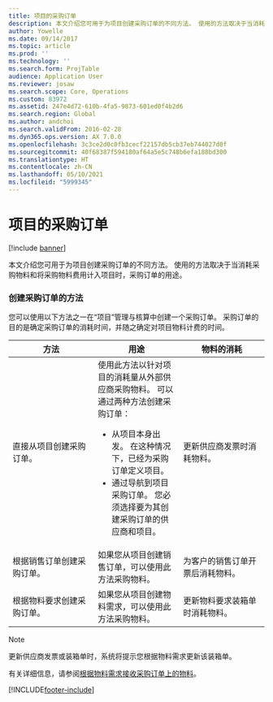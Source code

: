 ```yaml
---
title: 项目的采购订单
description: 本文介绍您可用于为项目创建采购订单的不同方法。 使用的方法取决于当消耗采购物料和将采购物料费用计入项目时，采购订单的用途。
author: Yowelle
ms.date: 09/14/2017
ms.topic: article
ms.prod: ''
ms.technology: ''
ms.search.form: ProjTable
audience: Application User
ms.reviewer: josaw
ms.search.scope: Core, Operations
ms.custom: 83972
ms.assetid: 247e4d72-610b-4fa5-9873-601ed0f4b2d6
ms.search.region: Global
ms.author: andchoi
ms.search.validFrom: 2016-02-28
ms.dyn365.ops.version: AX 7.0.0
ms.openlocfilehash: 3c3ce2d0c0fb3cecf22157db5cb37eb744027d0f
ms.sourcegitcommit: 40f68387f594180af64a5e5c748b6efa188bd300
ms.translationtype: HT
ms.contentlocale: zh-CN
ms.lasthandoff: 05/10/2021
ms.locfileid: "5999345"
---
```

# <a name="purchase-orders-for-a-project"></a>项目的采购订单

[!include [banner](../includes/banner.md)]

本文介绍您可用于为项目创建采购订单的不同方法。 使用的方法取决于当消耗采购物料和将采购物料费用计入项目时，采购订单的用途。

### <a name="methods-for-creating-a-purchase-order"></a>创建采购订单的方法

您可以使用以下方法之一在“项目”管理与核算中创建一个采购订单。 采购订单的目的是确定采购订单的消耗时间，并随之确定对项目物料计费的时间。

<table>
<colgroup>
<col width="33%" />
<col width="33%" />
<col width="33%" />
</colgroup>
<thead>
<tr class="header">
<th>方法</th>
<th>用途</th>
<th>物料的消耗</th>
</tr>
</thead>
<tbody>
<tr class="odd">
<td>直接从项目创建采购订单。</td>
<td>使用此方法以针对项目的消耗量从外部供应商采购物料。 可以通过两种方法创建采购订单：
<ul>
<li>从项目本身出发。 在这种情况下，已经为采购订单定义项目。</li>
<li>通过导航到项目采购订单。 您必须选择要为其创建采购订单的供应商和项目。</li>
</ul></td>
<td>更新供应商发票时消耗物料。</td>
</tr>
<tr class="even">
<td>根据销售订单创建采购订单。</td>
<td>如果您从项目创建销售订单，可以使用此方法采购物料。</td>
<td>为客户的销售订单开票后消耗物料。</td>
</tr>
<tr class="odd">
<td>根据物料要求创建采购订单。</td>
<td>如果您从项目创建物料需求，可以使用此方法采购物料。</td>
<td>更新物料要求装箱单时消耗物料。</td>
</tr>
</tbody>
</table>

> [!NOTE] 
> 更新供应商发票或装箱单时，系统将提示您根据物料需求更新该装箱单。

有关详细信息，请参阅[根据物料需求接收采购订单上的物料](tasks/receive-items-purchase-order-item-requirement.md)。



[!INCLUDE[footer-include](../includes/footer-banner.md)]